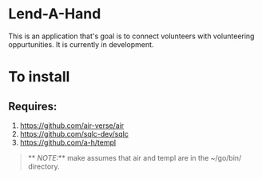 # Lend-A-Hand
This is an application that's goal is to connect volunteers with volunteering oppurtunities. It is currently in development.

# To install
## Requires:
1. https://github.com/air-verse/air
2. https://github.com/sqlc-dev/sqlc
3. https://github.com/a-h/templ
> ** _NOTE:_** make assumes that air and templ are in the ~/go/bin/ directory. 
